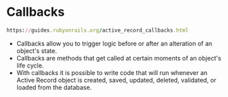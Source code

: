 # Callbacks

```ruby
https://guides.rubyonrails.org/active_record_callbacks.html
```
- Callbacks allow you to trigger logic before or after an alteration of an object's state.
- Callbacks are methods that get called at certain moments of an object's life cycle.
- With callbacks it is possible to write code that will run whenever an Active Record object is created, saved, updated, deleted, validated, or loaded from the database.
